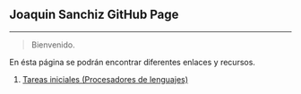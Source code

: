 ## Joaquin Sanchiz GitHub Page

---

> Bienvenido.

En ésta página se podrán encontrar diferentes enlaces y recursos.

1. [Tareas iniciales \(Procesadores de lenguajes\)](https://www.gitbook.com/book/joaquinsanchiz/tareas-iniciales/details)



